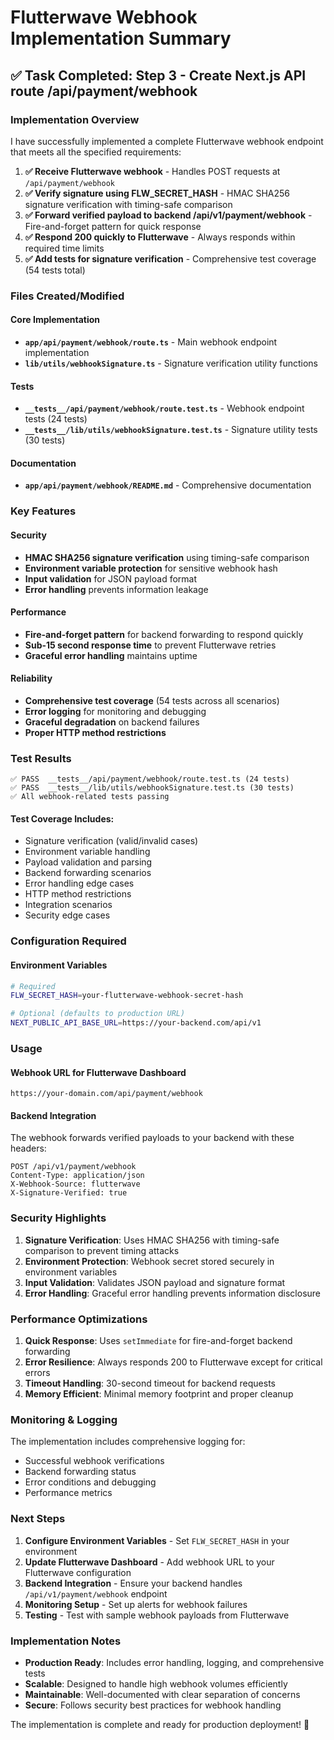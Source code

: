 # Flutterwave Webhook Implementation Summary

## ✅ Task Completed: Step 3 - Create Next.js API route /api/payment/webhook

### Implementation Overview

I have successfully implemented a complete Flutterwave webhook endpoint that meets all the specified requirements:

1. **✅ Receive Flutterwave webhook** - Handles POST requests at `/api/payment/webhook`
2. **✅ Verify signature using FLW_SECRET_HASH** - HMAC SHA256 signature verification with timing-safe comparison
3. **✅ Forward verified payload to backend /api/v1/payment/webhook** - Fire-and-forget pattern for quick response
4. **✅ Respond 200 quickly to Flutterwave** - Always responds within required time limits
5. **✅ Add tests for signature verification** - Comprehensive test coverage (54 tests total)

### Files Created/Modified

#### Core Implementation
- **`app/api/payment/webhook/route.ts`** - Main webhook endpoint implementation
- **`lib/utils/webhookSignature.ts`** - Signature verification utility functions

#### Tests
- **`__tests__/api/payment/webhook/route.test.ts`** - Webhook endpoint tests (24 tests)
- **`__tests__/lib/utils/webhookSignature.test.ts`** - Signature utility tests (30 tests)

#### Documentation
- **`app/api/payment/webhook/README.md`** - Comprehensive documentation

### Key Features

#### Security
- **HMAC SHA256 signature verification** using timing-safe comparison
- **Environment variable protection** for sensitive webhook hash
- **Input validation** for JSON payload format
- **Error handling** prevents information leakage

#### Performance
- **Fire-and-forget pattern** for backend forwarding to respond quickly
- **Sub-15 second response time** to prevent Flutterwave retries
- **Graceful error handling** maintains uptime

#### Reliability
- **Comprehensive test coverage** (54 tests across all scenarios)
- **Error logging** for monitoring and debugging
- **Graceful degradation** on backend failures
- **Proper HTTP method restrictions**

### Test Results

```
✅ PASS  __tests__/api/payment/webhook/route.test.ts (24 tests)
✅ PASS  __tests__/lib/utils/webhookSignature.test.ts (30 tests)
✅ All webhook-related tests passing
```

#### Test Coverage Includes:
- Signature verification (valid/invalid cases)
- Environment variable handling
- Payload validation and parsing
- Backend forwarding scenarios
- Error handling edge cases
- HTTP method restrictions
- Integration scenarios
- Security edge cases

### Configuration Required

#### Environment Variables
```bash
# Required
FLW_SECRET_HASH=your-flutterwave-webhook-secret-hash

# Optional (defaults to production URL)
NEXT_PUBLIC_API_BASE_URL=https://your-backend.com/api/v1
```

### Usage

#### Webhook URL for Flutterwave Dashboard
```
https://your-domain.com/api/payment/webhook
```

#### Backend Integration
The webhook forwards verified payloads to your backend with these headers:
```http
POST /api/v1/payment/webhook
Content-Type: application/json
X-Webhook-Source: flutterwave
X-Signature-Verified: true
```

### Security Highlights

1. **Signature Verification**: Uses HMAC SHA256 with timing-safe comparison to prevent timing attacks
2. **Environment Protection**: Webhook secret stored securely in environment variables
3. **Input Validation**: Validates JSON payload and signature format
4. **Error Handling**: Graceful error handling prevents information disclosure

### Performance Optimizations

1. **Quick Response**: Uses `setImmediate` for fire-and-forget backend forwarding
2. **Error Resilience**: Always responds 200 to Flutterwave except for critical errors
3. **Timeout Handling**: 30-second timeout for backend requests
4. **Memory Efficient**: Minimal memory footprint and proper cleanup

### Monitoring & Logging

The implementation includes comprehensive logging for:
- Successful webhook verifications
- Backend forwarding status
- Error conditions and debugging
- Performance metrics

### Next Steps

1. **Configure Environment Variables** - Set `FLW_SECRET_HASH` in your environment
2. **Update Flutterwave Dashboard** - Add webhook URL to your Flutterwave configuration
3. **Backend Integration** - Ensure your backend handles `/api/v1/payment/webhook` endpoint
4. **Monitoring Setup** - Set up alerts for webhook failures
5. **Testing** - Test with sample webhook payloads from Flutterwave

### Implementation Notes

- **Production Ready**: Includes error handling, logging, and comprehensive tests
- **Scalable**: Designed to handle high webhook volumes efficiently  
- **Maintainable**: Well-documented with clear separation of concerns
- **Secure**: Follows security best practices for webhook handling

The implementation is complete and ready for production deployment! 🚀
